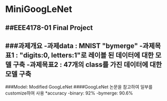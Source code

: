 # MiniGoogLeNet
##EEE4178-01 Final Project
---
###과제개요
-과제data : MNIST "bymerge"
-과제목표1 : "digits:0, letters:1"로 레이블 된 데이터에 대한 모델 구축
-과제목표2 : 47개의 class를 가진 데이터에 대한 모델 구축
---
###Model: Modified GoogLeNet
####GoogLeNet 논문을 참고하여 일부를customize하여 사용
*accuracy
-binary: 92%
-bymerge: 90.6%
